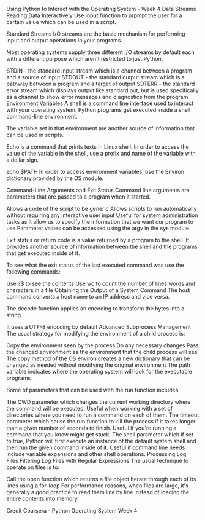 Using Python to Interact with the Operating System - Week 4
Data Streams
Reading Data Interactively
Use input function to prpmpt the user for a certain value which can be used in a script.

Standard Streams
I/O streams are the basic mechanism for performing input and output operations in your programs.

Most operating systems supply three different I/O streams by default each with a different purpose which aren't restricted to just Python.

STDIN - the standard input stream which is a channel between a program and a source of input
STDOUT - the standard output stream which is a pathway between a program and a target of output
SDTERR - the standard error stream which displays output like standard out, but is used specifically as a channel to show error messages and diagnostics from the program
Environment Variables
A shell is a command line interface used to interact with your operating system. Python programs get executed inside a shell command-line environment.

The variable set in that environment are another source of information that can be used in scripts.

Echo is a command that prints texts in Linux shell. In order to access the value of the variable in the shell, use a prefix and name of the variable with a dollar sign.

echo $PATH
In order to access environment variables, use the Environ dictionary provided by the OS module.

Command-Line Arguments and Exit Status
Command line arguments are parameters that are passed to a program when it started.

Allows a code of the script to be generic
Allows scripts to run automatically without requiring any interactive user input
Useful for system administration tasks as it allow us to specify the information that we want our program to use
Parameter values can be accessed using the argv in the sys module.

Exit status or return code is a value returned by a program to the shell. It provides another source of information between the shell and the programs that get executed inside of it.

To see what the exit status of the last executed command was use the following commands:

Use ?$ to see the contents
Use wc to count the number of lines words and characters in a file
Obtaining the Output of a System Command
The host command converts a host name to an IP address and vice versa.

The decode function applies an encoding to transform the bytes into a string

It uses a UTF-8 encoding by default
Advanced Subprocess Management
The usual strategy for modifying the environment of a child process is:

Copy the environment seen by the process
Do any necessary changes
Pass the changed environment as the environment that the child process will see
The copy method of the OS environ creates a new dictionary that can be changed as needed without modifying the original environment The path variable indicates where the operating system will look for the executable programs

Some of parameters that can be used with the run function includes:

The CWD parameter which changes the current working directory where the command will be executed.
Useful when working with a set of directories where you need to run a command on each of them.
The timeout parameter which cause the run function to kill the process if it takes longer than a given number of seconds to finish.
Useful if you're running a command that you know might get stuck.
The shell parameter which if set to true, Python will first execute an instance of the default system shell and then run the given command inside of it.
Useful if command line needs include variable expansions and other shell operations.
Processing Log Files
Filtering Log Files with Regular Expressions
The usual technique to operate on files is to:

Call the open function which returns a file object
Iterate through each of its lines using a for-loop
For performance reasons, when files are large, it's generally a good practice to read them line by line instead of loading the entire contents into memory.

Credit
Coursera - Python Operating System Week 4
